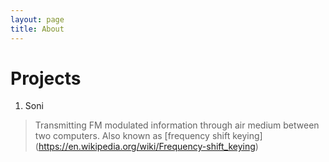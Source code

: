 ```yaml
---
layout: page
title: About
---
```


# Projects 

1. Soni
>Transmitting FM modulated information through air medium between two computers. Also known as [frequency shift keying] (https://en.wikipedia.org/wiki/Frequency-shift_keying) 

